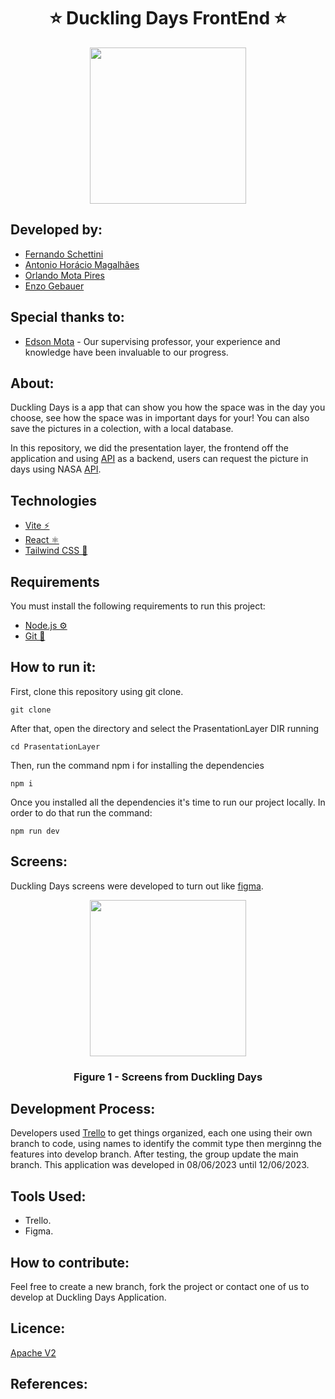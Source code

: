 <h1 align="center">⭐ Duckling Days FrontEnd ⭐</h1>

<div align="center">
	<a href="https://www.youtube.com/watch?v=dQw4w9WgXcQ&ab_channel=RickAstley">
	<img height = "250em" src = "https://cdn.discordapp.com/attachments/848394422215245885/1117510024340709376/sun-removebg-preview.png" />
    </a>
</div>

## Developed by:
- [Fernando Schettini](https://github.com/FernandoSchett)
- [Antonio Horácio Magalhães](https://github.com/AntonioHoracio77)
- [Orlando Mota Pires](https://github.com/orlandomotapires)
- [Enzo Gebauer](https://github.com/enzogebauer)

## Special thanks to:

- [Edson Mota](https://github.com/edsonmottac) - Our supervising professor, your experience and knowledge have been invaluable to our progress.

## About:

Duckling Days is a app that can show you how the space was in the day you choose, see how the space was in important days for your! You can also save the pictures in a colection, with a local database. 

In this repository, we did the presentation layer, the frontend off the application and using [API]() as a backend, users can request the picture in days using NASA [API]().

## Technologies

- [Vite ⚡](https://vitejs.dev/)
- [React ⚛️](https://react.dev/)
- [Tailwind CSS 🎨](https://tailwindcss.com/)

## Requirements

You must install the following requirements to run this project:

- [Node.js ⚙️](https://nodejs.org/pt-br)
- [Git 📝](https://git-scm.com/)


## How to run it:

First, clone this repository using git clone. 

	git clone
After that, open the directory and select the PrasentationLayer DIR running

	cd PrasentationLayer
Then, run the command npm i for installing the dependencies

	npm i
Once you installed all the dependencies it's time to run our project locally. In order to do that run the command:

	npm run dev

## Screens:

Duckling Days screens were developed to turn out like [figma](https://www.figma.com/file/U2wvozTpInpeldVyqGv7D3/duckling_days?type=design&node-id=0%3A1&t=6OffzpF4MdiSHkeQ-1).

<div align="center">
	<a href="https://www.figma.com/file/dtiSuxRlSLNXzV9irm17JA/duckling_GO?type=design&t=UGtwTg0RtKuk1VhJ-1">
	<img height = "250em" src = "" />
    </a>
</div>
<h3 align="center">Figure 1 - Screens from Duckling Days</h3>


## Development Process:

Developers used [Trello]() to get things organized, each one using their own branch to code, using names to identify the commit type then merginng the features into develop branch. After testing, the group update the main branch. This application was developed in 08/06/2023 until 12/06/2023.

## Tools Used:

- Trello.
- Figma.

## How to contribute:

Feel free to create a new branch, fork the project or contact one of us to develop at Duckling Days Application.

## Licence:
[Apache V2](https://choosealicense.com/licenses/apache-2.0/)

## References:


